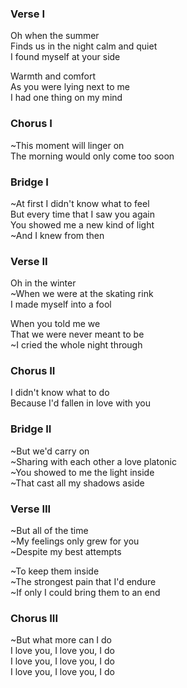 ### Verse I
Oh when the summer  
Finds us in the night calm and quiet  
I found myself at your side

Warmth and comfort  
As you were lying next to me  
I had one thing on my mind

### Chorus I
~This moment will linger on  
The morning would only come too soon

### Bridge I
~At first I didn't know what to feel  
But every time that I saw you again  
You showed me a new kind of light  
~And I knew from then

### Verse II
Oh in the winter  
~When we were at the skating rink  
I made myself into a fool

When you told me we  
That we were never meant to be  
~I cried the whole night through

### Chorus II
I didn't know what to do  
Because I'd fallen in love with you

### Bridge II
~But we'd carry on  
~Sharing with each other a love platonic  
~You showed to me the light inside  
~That cast all my shadows aside

### Verse III
~But all of the time  
~My feelings only grew for you  
~Despite my best attempts

~To keep them inside  
~The strongest pain that I'd endure  
~If only I could bring them to an end

### Chorus III
~But what more can I do  
I love you, I love you, I do  
I love you, I love you, I do  
I love you, I love you, I do
